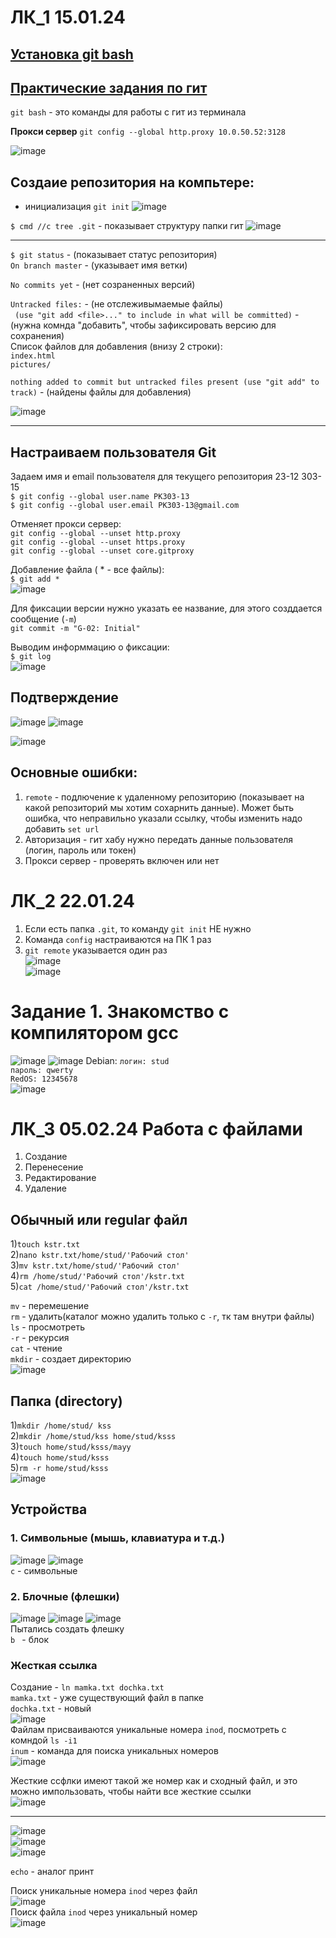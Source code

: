 # ЛК_1 15.01.24
[Установка git bash](https://git-scm.com/downloads)
---
[Практические задания по гит](https://smartiqa.ru/courses/git/answer-key)
---

``git bash`` - это команды для работы с гит из терминала  

**Прокси сервер** `git config --global http.proxy 10.0.50.52:3128`

![image](https://github.com/Katya6589/Semestr_6/assets/113089569/c0294fda-6f7f-4037-8034-da1bb7b16124)

Создаие репозитория на компьтере:
--
- инициализация `git init`
![image](https://github.com/Katya6589/Semestr_6/assets/113089569/ec7edef9-c3e8-4f7f-9d86-b798ea09cd96)

`$ cmd //c tree .git` - показывает структуру папки гит
  ![image](https://github.com/Katya6589/Semestr_6/assets/113089569/608a3012-6924-4146-af07-e0ce620481cb)

---
`$ git status` - (показывает статус репозитория)  
`On branch master` - (указывает имя ветки)  

`No commits yet` - (нет созраненных версий)  

`Untracked files:` - (не отслеживымаемые файлы)  
 ` (use "git add <file>..." to include in what will be committed)` - (нужна комнда "добавить", чтобы зафиксировать версию для сохранения)  
  Список файлов для добавления (внизу 2 строки):   
          `index.html`  
          `pictures/`  

`nothing added to commit but untracked files present (use "git add" to track)` - (найдены файлы для добавления)  

![image](https://github.com/Katya6589/Semestr_6/assets/113089569/e9721c78-4316-4316-9d7f-e8fbddb1b505)

---


Настраиваем пользователя Git
--
Задаем имя и email пользователя для текущего репозитория 23-12 303-15  
`$ git config --global user.name PK303-13`  
`$ git config --global user.email PK303-13@gmail.com`  

Отменяет прокси сервер:  
`git config --global --unset http.proxy`  
`git config --global --unset https.proxy`  
`git config --global --unset core.gitproxy`  

Добавление файла ( * - все файлы):  
`$ git add *`  
![image](https://github.com/Katya6589/Semestr_6/assets/113089569/598d2c69-8f14-4ef0-ae22-702c72f8c942)

Для фиксации версии нужно указать ее название, для этого созддается сообщение (`-m`)    
`git commit -m "G-02: Initial"`    

Выводим информмацию о фиксации:  
`$ git log`  
![image](https://github.com/Katya6589/Semestr_6/assets/113089569/0970f675-d68b-43bc-ab9a-2fa8a9e06c4f)

Подтверждение 
---
![image](https://github.com/Katya6589/Semestr_6/assets/113089569/b59cc504-ae7a-49c9-bd49-0ab906c9d6fe)
![image](https://github.com/Katya6589/Semestr_6/assets/113089569/ea43f864-8177-4e16-a16c-8ab24a551ed8)

![image](https://github.com/Katya6589/Semestr_6/assets/113089569/d3f951bf-a460-4699-bf34-6eab5625123f)  

Основные ошибки:  
--
1. `remote` - подлючение к удаленному репозиторию (показывает на какой репозиторий мы хотим сохарнить данные). Может быть ошибка, что неправильно указали ссылку, чтобы изменить надо добавить `set url`
2. Авторизация - гит хабу нужно передать данные пользователя (логин, пароль или токен)
3. Прокси сервер  - проверять включен или нет

# ЛК_2 22.01.24
1. Если есть папка `.git`, то команду `git init` НЕ нужно
2. Команда `config` настраиваются на ПК 1 раз
3. `git remote` указывается один раз   
![image](https://github.com/Katya6589/Semestr_6/assets/113089569/2ef7f763-4c05-445c-a094-8678678a2f2a)  
![image](https://github.com/Katya6589/Semestr_6/assets/113089569/1d429a55-ea93-4bcf-8d37-f1146371af24)  

# Задание 1. Знакомство с компилятором gcc
![image](https://github.com/Katya6589/Semestr_6/assets/113089569/05e5ab08-747a-46bc-9c82-d7f92242f787)
![image](https://github.com/Katya6589/Semestr_6/assets/113089569/25567386-eb6c-4610-a1d9-533970057ad0)
Debian:
`логин: stud`   
`пароль: qwerty`  
`RedOS: 12345678 `  
![image](https://github.com/Katya6589/Semestr_6/assets/113089569/5bb57255-2ff5-48ba-ace1-b26a5ba24667)

# ЛК_3 05.02.24 Работа с файлами
1. Создание
2. Перенесение
3. Редактирование
4. Удаление

**Обычный или regular файл**
--

1)`touch kstr.txt`   
2)`nano kstr.txt/home/stud/'Рабочий стол'`    
3)`mv kstr.txt/home/stud/'Рабочий стол'`    
4)`rm /home/stud/'Рабочий стол'/kstr.txt`     
5)`cat /home/stud/'Рабочий стол'/kstr.txt`     

`mv` - перемешение  
`rm` - удалить(каталог можно удалить только с `-r`, тк там внутри файлы)   
`ls` - просмотреть    
`-r` - рекурсия    
`cat` - чтение   
`mkdir` - создает директорию       
![image](https://github.com/Katya6589/Semestr_6/assets/113089569/c21fd701-a775-4daf-8b13-0da3561e92c5)  

**Папка (directory)**
--
1)`mkdir /home/stud/ kss`   
2)`mkdir /home/stud/kss home/stud/ksss`    
3)`touch home/stud/ksss/mayy`    
4)`touch home/stud/ksss`    
5)`rm -r home/stud/ksss`    
![image](https://github.com/Katya6589/Semestr_6/assets/113089569/60778296-0b41-47a7-b999-a269b02fc7dc)

## Устройства
### 1. Символьные (мышь, клавиатура и т.д.)   
![image](https://github.com/Katya6589/Semestr_6/assets/113089569/9c8f87c9-6927-4c6e-9fca-95ca9c37f569)
![image](https://github.com/Katya6589/Semestr_6/assets/113089569/50741f5c-331f-4ad5-a269-59bdbf0ea972)  
`c` - cимвольные   
### 2. Блочные (флешки)    
![image](https://github.com/Katya6589/Semestr_6/assets/113089569/9b26fe19-4fbc-47d1-a259-28dcd489b7c9)
![image](https://github.com/Katya6589/Semestr_6/assets/113089569/9d493268-ccdf-481d-89a7-681e298bcf97)
![image](https://github.com/Katya6589/Semestr_6/assets/113089569/8bb85531-1449-4cdb-8885-a36853b5a841)    
Пытались создать флешку     
`b ` - блок    

### Жесткая ссылка   
Создание - `ln mamka.txt dochka.txt`   
`mamka.txt` - уже существующий файл в папке    
`dochka.txt` - новый    
![image](https://github.com/Katya6589/Semestr_6/assets/113089569/fdb99092-b082-40e7-8351-0fb4e976ff61)       
Файлам присваиваются уникальные номера `inod`, посмотреть с комндой `ls -i1`         
`inum` - команда для поиска уникальных номеров         
![image](https://github.com/Katya6589/Semestr_6/assets/113089569/e6032559-d9e5-4e3c-8cd3-4e9be75b0bfe)      
 
Жесткие ссфлки имеют такой же номер как и сходный файл, и это можно импользовать, чтобы найти все жесткие ссылки       
![image](https://github.com/Katya6589/Semestr_6/assets/113089569/a50bd299-e1a3-40a2-8ded-fd67179569cd)       
 
-----
![image](https://github.com/Katya6589/Semestr_6/assets/113089569/3ca3b680-93ba-4b80-977a-69332a0f8294)     
![image](https://github.com/Katya6589/Semestr_6/assets/113089569/bf82c5b9-0ed4-4e98-b7db-f713cf5df8d6)    
![image](https://github.com/Katya6589/Semestr_6/assets/113089569/042a099a-f417-44c0-a68d-02cd864fb538)     

`echo` - аналог принт     

Поиск уникальные номера `inod` через файл      
![image](https://github.com/Katya6589/Semestr_6/assets/113089569/37202b52-3b2c-4b63-ac9d-5e9e094749bf)    
Поиск файла `inod` через уникальный номер    
![image](https://github.com/Katya6589/Semestr_6/assets/113089569/8d8947f4-9c35-40df-b0f5-10837c7d3528)     


